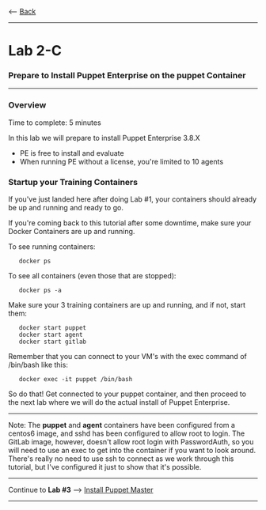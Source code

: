 
<-- [Back](/tutorial/01c-Provision-Training-Containers.md#labs)

---
# Lab 2-C #
### Prepare to Install Puppet Enterprise on the **puppet** Container ###
---

### Overview ###

Time to complete:  5 minutes

In this lab we will prepare to install Puppet Enterprise 3.8.X

* PE is free to install and evaluate
* When running PE without a license, you're limited to 10 agents

### Startup your Training Containers ###

If you've just landed here after doing Lab #1, your containers should already be
up and running and ready to go.

If you're coming back to this tutorial after some downtime, make sure your Docker Containers
are up and running.

To see running containers:

```
   docker ps
```

To see all containers (even those that are stopped):

```
   docker ps -a
```

Make sure your 3 training containers are up and running, and if not, start them:

```
   docker start puppet
   docker start agent
   docker start gitlab
```

Remember that you can connect to your VM's with the exec command of /bin/bash like this:

```
   docker exec -it puppet /bin/bash
```

So do that!  Get connected to your puppet container, and then proceed to the
next lab where we will do the actual install of Puppet Enterprise.

---

Note:  The **puppet** and **agent** containers have been configured from a centos6
image, and sshd has been configured to allow root to login.  The GitLab image,
however, doesn't allow root login with PasswordAuth, so you will need to use
an exec to get into the container if you want to look around.  There's really no
need to use ssh to connect as we work through this tutorial, but I've configured it
just to show that it's possible.

---

Continue to **Lab #3** --> [Install Puppet Master](03-Install-Puppet-Master.md#lab-3)

---

